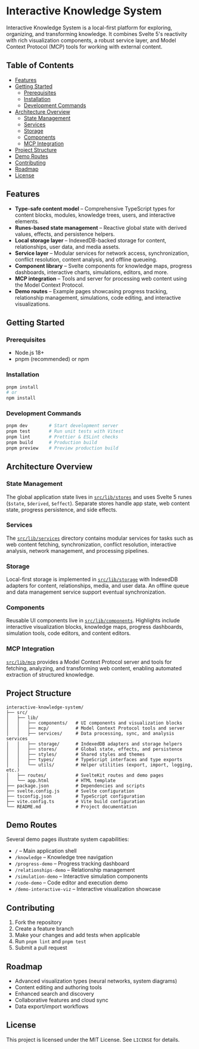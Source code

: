 # Interactive Knowledge System

Interactive Knowledge System is a local-first platform for exploring, organizing, and transforming knowledge. It combines Svelte 5's reactivity with rich visualization components, a robust service layer, and Model Context Protocol (MCP) tools for working with external content.

## Table of Contents

- [Features](#features)
- [Getting Started](#getting-started)
  - [Prerequisites](#prerequisites)
  - [Installation](#installation)
  - [Development Commands](#development-commands)
- [Architecture Overview](#architecture-overview)
  - [State Management](#state-management)
  - [Services](#services)
  - [Storage](#storage)
  - [Components](#components)
  - [MCP Integration](#mcp-integration)
- [Project Structure](#project-structure)
- [Demo Routes](#demo-routes)
- [Contributing](#contributing)
- [Roadmap](#roadmap)
- [License](#license)

## Features

- **Type-safe content model** – Comprehensive TypeScript types for content blocks, modules, knowledge trees, users, and interactive elements.
- **Runes-based state management** – Reactive global state with derived values, effects, and persistence helpers.
- **Local storage layer** – IndexedDB-backed storage for content, relationships, user data, and media assets.
- **Service layer** – Modular services for network access, synchronization, conflict resolution, content analysis, and offline queueing.
- **Component library** – Svelte components for knowledge maps, progress dashboards, interactive charts, simulations, editors, and more.
- **MCP integration** – Tools and server for processing web content using the Model Context Protocol.
- **Demo routes** – Example pages showcasing progress tracking, relationship management, simulations, code editing, and interactive visualizations.

## Getting Started

### Prerequisites

- Node.js 18+
- pnpm (recommended) or npm

### Installation

```bash
pnpm install
# or
npm install
```

### Development Commands

```bash
pnpm dev        # Start development server
pnpm test       # Run unit tests with Vitest
pnpm lint       # Prettier & ESLint checks
pnpm build      # Production build
pnpm preview    # Preview production build
```

## Architecture Overview

### State Management

The global application state lives in [`src/lib/stores`](src/lib/stores) and uses Svelte 5 runes (`$state`, `$derived`, `$effect`). Separate stores handle app state, web content state, progress persistence, and side effects.

### Services

The [`src/lib/services`](src/lib/services) directory contains modular services for tasks such as web content fetching, synchronization, conflict resolution, interactive analysis, network management, and processing pipelines.

### Storage

Local-first storage is implemented in [`src/lib/storage`](src/lib/storage) with IndexedDB adapters for content, relationships, media, and user data. An offline queue and data management service support eventual synchronization.

### Components

Reusable UI components live in [`src/lib/components`](src/lib/components). Highlights include interactive visualization blocks, knowledge maps, progress dashboards, simulation tools, code editors, and content editors.

### MCP Integration

[`src/lib/mcp`](src/lib/mcp) provides a Model Context Protocol server and tools for fetching, analyzing, and transforming web content, enabling automated extraction of structured knowledge.

## Project Structure

```
interactive-knowledge-system/
├── src/
│   ├── lib/
│   │   ├── components/   # UI components and visualization blocks
│   │   ├── mcp/          # Model Context Protocol tools and server
│   │   ├── services/     # Data processing, sync, and analysis services
│   │   ├── storage/      # IndexedDB adapters and storage helpers
│   │   ├── stores/       # Global state, effects, and persistence
│   │   ├── styles/       # Shared styles and themes
│   │   ├── types/        # TypeScript interfaces and type exports
│   │   └── utils/        # Helper utilities (export, import, logging, etc.)
│   ├── routes/           # SvelteKit routes and demo pages
│   └── app.html          # HTML template
├── package.json          # Dependencies and scripts
├── svelte.config.js      # Svelte configuration
├── tsconfig.json         # TypeScript configuration
├── vite.config.ts        # Vite build configuration
└── README.md             # Project documentation
```

## Demo Routes

Several demo pages illustrate system capabilities:

- `/` – Main application shell
- `/knowledge` – Knowledge tree navigation
- `/progress-demo` – Progress tracking dashboard
- `/relationships-demo` – Relationship management
- `/simulation-demo` – Interactive simulation components
- `/code-demo` – Code editor and execution demo
- `/demo-interactive-viz` – Interactive visualization showcase

## Contributing

1. Fork the repository
2. Create a feature branch
3. Make your changes and add tests when applicable
4. Run `pnpm lint` and `pnpm test`
5. Submit a pull request

## Roadmap

- Advanced visualization types (neural networks, system diagrams)
- Content editing and authoring tools
- Enhanced search and discovery
- Collaborative features and cloud sync
- Data export/import workflows

## License

This project is licensed under the MIT License. See `LICENSE` for details.
